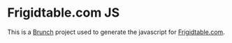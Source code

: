 # Frigidtable.com JS

This is a [Brunch](http://brunch.io) project used to generate the javascript for [Frigidtable.com](https://frigidtable.com).

